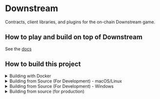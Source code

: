# Downstream

Contracts, client libraries, and plugins for the on-chain Downstream game.

## How to play and build on top of Downstream

See the [docs](./docs/README.md)

## How to build this project

<details>

<summary>Building with Docker</summary>

If you only need a local copy of the game built (without development helpers
like hot reloading etc), then the easist way is to provision using
Docker Compose.

You need to build the unity map project first:

```
make map
```

Then to build and start the client and supporting services run:

```
docker compose up --build
```

Client will be available at locahost:3000

</details>

<details>

<summary>Building from Source (For Development) - macOS/Linux</summary>


If you are working on the client, then you will need to build everything
yourself.

You will need the following tools installed:

- Javascript toolchain (node lts/gallium)
- Go toolchain (go v1.19)
- Solidity toolchain (foundry)
- Ethereum binaries (abigen)
- Unity Editor (2021.3.13f1)
  - Unity WebGL submodule

clone this repository:

```
git clone --recurse-submodules https://github.com/playmint/ds.git
```

build and start the client and supporting services in development mode run:

```
make dev
```

Client will be available at localhost:3000

</details>

<details>

<summary>Building from Source (For Development) - Windows</summary>

This guide provides a detailed, step-by-step process for Windows users who are setting up a development environment for the client.

## What You Need

These are the tools you will be installing:
- **OS Tools:**
  - Git
  - Unity Editor 2021.3.13f1
  - Unity WebGL submodule
- **Terminal Tools (Using WSL):**
  - make
  - gcc
  - node
  - go (version go1.19.13 - similar versions may be fine)
  - forge (version 0.2.0)
  - solc (version 0.8.15 to 0.8.21)

Please refer to the instructions below for setup guidance.

## Installation Instructions

### 1. Install Unity (for Windows)
- Install [Unity Hub](https://unity.com/download)
- Install Unity Editor version 2021.3.13f1 via [Unity LTS archive](https://unity.com/releases/editor/qa/lts-releases?version=2021.3)
	- Use `"C:\Program Files\Unity\Hub\Editor\2021.3.13f1"` as your install path **(be sure to change the default path and folder name)**
	- Install WebGL submodule


### 2. Clone the Repository
- **Install Git:** Visit [Git SCM](https://git-scm.com/download/win) for download and installation.
- **Clone the Repository:** Use the following command, **(do not clone within WSL)**:
  ```
  git clone --recurse-submodules https://github.com/playmint/ds
  ```

### 3. Setting Up WSL (Windows Subsystem for Linux)
- **Install WSL:** Follow the guide at [Microsoft WSL Install](https://learn.microsoft.com/en-us/windows/wsl/install). Note that enabling virtualization might vary based on your CPU model.
- **Initial Setup in PowerShell:**
  - Run `wsl --install`.
  - Restart your PC.
  - Upon reboot, follow the on-screen instructions to complete Ubuntu setup.
  - Create a username and password as per [Microsoft's best practices](https://learn.microsoft.com/en-us/windows/wsl/setup/environment).
- **Switch to WSL1:** The default WSL2 can be changed to WSL1, which works better for our purposes.
  - In PowerShell, run `wsl --list --verbose` to find your Ubuntu distribution name.
  - Switch to WSL1 with `wsl --set-version [distribution name] 1`. Example: `wsl --set-version Ubuntu 1`.

### 4. Installing Tools via WSL
- **Access WSL:** Use `wsl` command in PowerShell or open the Ubuntu application.
- **Install gcc & make:** (From now on we should be in WSL)
  ```
  sudo apt update
  sudo apt install build-essential
  ```
- **Install Node:**
  - Recommended to use nvm ([nvm install script](https://github.com/nvm-sh/nvm#install--update-script)).
  - Run the following commands:
    ```
    curl -o- https://raw.githubusercontent.com/nvm-sh/nvm/v0.39.5/install.sh | bash
    ```
    Navigate to the `ds` directory and run `nvm install`.

    e.g. $ `cd /mnt/d/playmint/ds` (Where you cloned the ds repository) *- Take note of /mnt/ as the path will look different to the normal Windows path*

- **Install Go:**
  - Download **go1.19.13.linux-amd64.tar.gz** from [Go Downloads](https://go.dev/dl/).
  - Follow installation instructions at [Go Install Guide](https://go.dev/doc/install) under the Linux section.
- **Install solc:**
  ```
  sudo add-apt-repository ppa:ethereum/ethereum
  sudo apt-get update
  sudo apt-get install solc
  sudo apt-get install abigen
  ```
- **Install Foundry (forge and anvil):**
  - Follow instructions at [Foundry Installation](https://book.getfoundry.sh/getting-started/installation):
    ```
    curl -L https://foundry.paradigm.xyz | bash
    foundryup
    ```

### 5. Node Configuration
- Set environment variable:
  ```
  NODE_OPTIONS=--max-old-space-size=4096
  ```
- Restart your machine.
- Update Node packages:
  ```
  npm update -g
  ```
- Update Node packages:
  ```
  npm cache clean -f
  ```

### 6. Build & Run
- In the ds directory, run
  ```
  make dev
  ```
- In your browser, open `http://localhost:3000/`

</details>

<details>

<summary>Building from source (for production)</summary>

Github Actions will build production ready Docker images on merge to `main`
available: ghcr.io/playmint/ds

To build the image yourself run:

```
docker build -t ghcr.io/playmint/ds:latest .
```

</details>